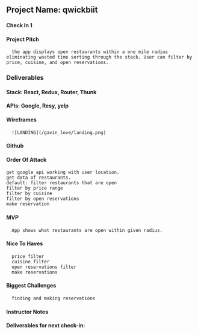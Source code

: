 ## Project Name: qwickbiit

#### Check In 1

#### Project Pitch
      the app displays open restaurants within a one mile radius eliminating wasted time sorting through the stack. User can filter by price, cuisine, and open reservations. 

### Deliverables

#### Stack: React, Redux, Router, Thunk

#### APIs: Google, Resy, yelp

#### Wireframes
      ![LANDING](/gavin_love/landing.png)

#### Github

#### Order Of Attack
    get google api working with user location.
    get data of restaurants.
    default: filter restaurants that are open
    filter by price range
    filter by cuisine
    filter by open reservations
    make reservation

#### MVP
      App shows what restaurants are open within given radius.

#### Nice To Haves
      price filter
      cuisine filter
      open reservations filter
      make reservations

#### Biggest Challenges
      finding and making reservations

#### Instructor Notes

#### Deliverables for next check-in:
